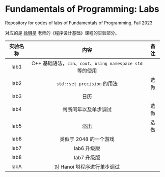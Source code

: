 # Fundamentals of Programming: Labs
Repository for codes of labs of Fundamentals of Programming, Fall 2023

对应的是 [徐明星](https://www.bnrist.tsinghua.edu.cn/info/1091/2842.htm) 老师的《程序设计基础》课程的实验部分。

| 实验名称 |                            内容                             | 备注 |
| :------: | :---------------------------------------------------------: | :--: |
|   lab1   | C++ 基础语法，`cin`、`cout`、`using namespace std` 等的使用 |      |
|   lab2   |                 `std::set precision` 的用法                 | 选做 |
|   lab3   |                            日历                             |      |
|   lab4   |                    判断闰年以及单步调试                     | 选做 |
|   lab5   |                            溢出                             | 选做 |
|   lab6   |                   类似于 2048 的一个游戏                    |      |
|   lab7   |                         lab6 升级版                         |      |
|   lab8   |                         lab7 升级版                         |      |
|   labA   |                 对 Hanoi 塔程序进行单步调试                 |      |

